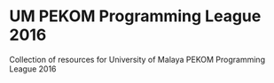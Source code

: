 # UM PEKOM Programming League 2016
Collection of resources for University of Malaya PEKOM Programming League 2016
